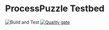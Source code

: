 # ProcessPuzzle Testbed
![Build and Test](https://github.com/ZsZs/processpuzzle/actions/workflows/build-test.yml/badge.svg)
[![Quality gate](https://sonarcloud.io/api/project_badges/quality_gate?project=processpuzzle_testbed)](https://sonarcloud.io/summary/new_code?id=processpuzzle_testbed&branch=develop)
